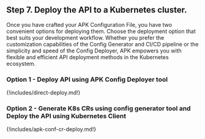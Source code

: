 ## Step 7. Deploy the API to a Kubernetes cluster.

Once you have crafted your APK Configuration File, you have two convenient options for deploying them. Choose the deployment option that best suits your development workflow. Whether you prefer the customization capabilities of the Config Generator and CI/CD pipeline or the simplicity and speed of the Config Deployer, APK empowers you with flexible and efficient API deployment methods in the Kubernetes ecosystem.


### Option 1 - Deploy API using APK Config Deployer tool

{!includes/direct-deploy.md!}

### Option 2 - Generate K8s CRs using config generator tool and Deploy the API using Kubernetes Client

{!includes/apk-conf-cr-deploy.md!}

